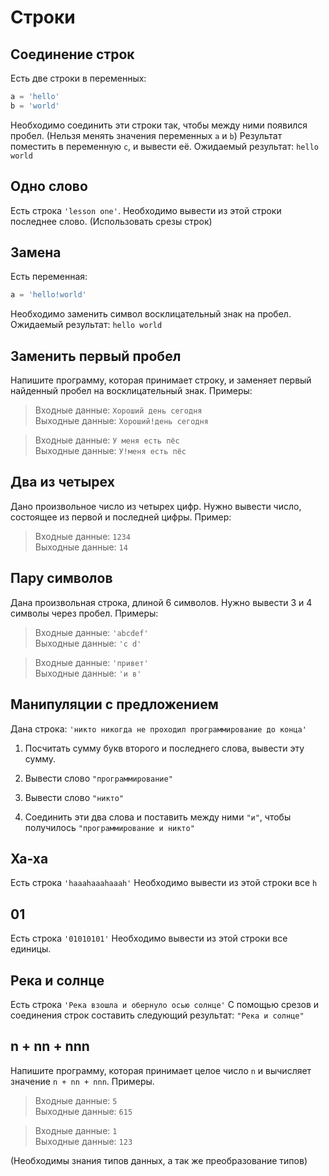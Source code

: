 # Строки

## Соединение строк

Есть две строки в переменных: 

```python
a = 'hello'
b = 'world' 
```

Необходимо соединить эти строки так, чтобы между ними появился пробел. (Нельзя менять значения переменных `a` и `b`)
Результат поместить в переменную `c`, и вывести её.
Ожидаемый результат: `hello world`

## Одно слово

Есть строка `'lesson one'`.
Необходимо вывести из этой строки последнее слово. (Использовать срезы строк)

## Замена

Есть переменная:

```python
a = 'hello!world'
```

Необходимо заменить символ восклицательный знак на пробел. Ожидаемый результат: `hello world`

## Заменить первый пробел

Напишите программу, которая принимает строку, и заменяет первый найденный пробел на восклицательный знак.
Примеры:

> Входные данные: `Хороший день сегодня`\
> Выходные данные: `Хороший!день сегодня`

> Входные данные: `У меня есть пёс`\
> Выходные данные: `У!меня есть пёс`

## Два из четырех

Дано произвольное число из четырех цифр. Нужно вывести число, состоящее из первой и последней цифры. Пример:

> Входные данные: `1234`\
> Выходные данные: `14`

## Пару символов

Дана произвольная строка, длиной 6 символов. Нужно вывести 3 и 4 символы через пробел. Примеры:

> Входные данные: `'abcdef'`\
> Выходные данные: `'c d'`

> Входные данные: `'привет'`\
> Выходные данные: `'и в'`

## Манипуляции с предложением

Дана строка: `'никто никогда не проходил программирование до конца'`

1) Посчитать сумму букв второго и последнего слова, вывести эту сумму.

2) Вывести слово `"программирование"`

3) Вывести слово `"никто"`

4) Соединить эти два слова и поставить между ними `"и"`, чтобы получилось `"программирование и никто"`
   
## Ха-ха

Есть строка `'haaahaaahaaah'`
Необходимо вывести из этой строки все `h`

## 01

Есть строка `'01010101'`
Необходимо вывести из этой строки все единицы.

## Река и солнце

Есть строка `'Река взошла и обернуло осью солнце'`
С помощью срезов и соединения строк составить следующий результат:
`"Река и солнце"`

## n + nn + nnn

Напишите программу, которая принимает целое число `n` и вычисляет значение `n + nn + nnn`. Примеры.

> Входные данные: `5`\
> Выходные данные: `615`

> Входные данные: `1`\
> Выходные данные: `123`

(Необходимы знания типов данных, а так же преобразование типов)